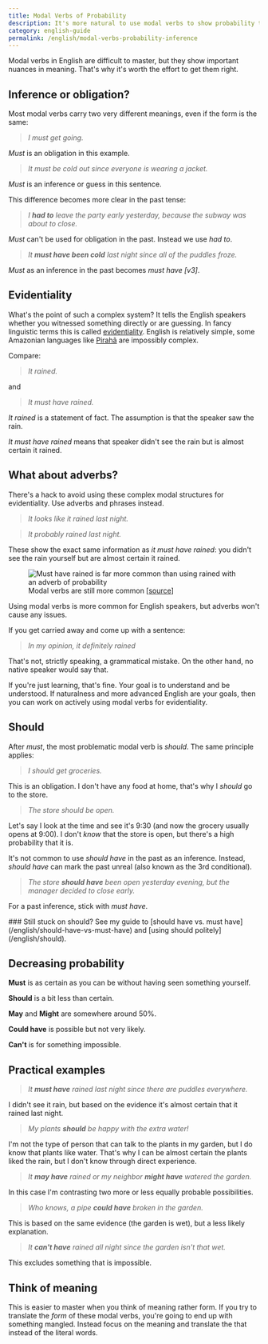 ```yaml
---
title: Modal Verbs of Probability
description: It's more natural to use modal verbs to show probability than adverbs
category: english-guide
permalink: /english/modal-verbs-probability-inference
---
```


Modal verbs in English are difficult to master, but they show important nuances in meaning. That's why it's worth the effort to get them right. 

## Inference or obligation? 

Most modal verbs carry two very different meanings, even if the form is the same: 

> *I must get going.* 

*Must* is an obligation in this example.    

> *It must be cold out since everyone is wearing a jacket.* 

*Must* is an inference or guess in this sentence. 

This difference becomes more clear in the past tense: 

> *I **had to** leave the party early yesterday, because the subway was about to close.*

*Must* can't be used for obligation in the past. Instead we use *had to*.

> *It **must have been cold** last night since all of the puddles froze.* 
 
 *Must* as an inference in the past becomes *must have [v3]*. 
 
## Evidentiality 

What's the point of such a complex system? It tells the English speakers whether you witnessed something directly or are guessing. In fancy linguistic terms this is called [evidentiality](https://en.wikipedia.org/wiki/Evidentiality). English is relatively simple, some Amazonian languages like [Pirahã](/blog/piraha-language) are impossibly complex.

Compare: 

> *It rained.* 

and

> *It must have rained.*

*It rained* is a statement of fact. The assumption is that the speaker saw the rain. 

*It must have rained* means that speaker didn't see the rain but is almost certain it rained. 

## What about adverbs? 

There's a hack to avoid using these complex modal structures for evidentiality. Use adverbs and phrases instead. 

> *It looks like it rained last night.*

> *It probably rained last night.*

These show the exact same information as *it must have rained*: you didn't see the rain yourself but are almost certain it rained. 

<figure>
<img src="https://res.cloudinary.com/derekkedziora/image/upload/v1607164164/Blog%20Assets/2020-05-17/must-have-rained-ngram_ycrbj6.png" alt="Must have rained is far more common than using rained with an adverb of probability" loading="lazy">
<figcaption>Modal verbs are still more common [<a href="https://books.google.com/ngrams/graph?content=probably+rained%2Cmust+have+rained%2Ccertainly+rained&year_start=1800&year_end=2000&corpus=15&smoothing=3&share=&direct_url=t1%3B%2Cprobably%20rained%3B%2Cc0%3B.t1%3B%2Cmust%20have%20rained%3B%2Cc0%3B.t1%3B%2Ccertainly%20rained%3B%2Cc0#t1%3B%2Cprobably%20rained%3B%2Cc1%3B.t1%3B%2Cmust%20have%20rained%3B%2Cc1%3B.t1%3B%2Ccertainly%20rained%3B%2Cc1">source</a>]</figcaption>
</figure>

Using modal verbs is more common for English speakers, but adverbs won't cause any issues. 

If you get carried away and come up with a sentence: 

> *In my opinion, it definitely rained*

That's not, strictly speaking, a grammatical mistake. On the other hand, no native speaker would say that. 

If you're just learning, that's fine. Your goal is to understand and be understood. If naturalness and more advanced English are your goals, then you can work on actively using modal verbs for evidentiality. 

## Should 

After *must*, the most problematic modal verb is *should*. The same principle applies: 

> *I should get groceries.*

This is an obligation. I don't have any food at home, that's why I *should* go to the store. 

> *The store should be open.*

Let's say I look at the time and see it's 9:30 (and now the grocery usually opens at 9:00). I don't *know* that the store is open, but there's a high probability that it is. 

It's not common to use *should have* in the past as an inference. Instead, *should have* can mark the past unreal (also known as the 3rd conditional). 

> *The store **should have** been open yesterday evening, but the manager decided to close early.* 

For a past inference, stick with *must have*. 

<aside markdown="1">
### Still stuck on should? 
See my guide to [should have vs. must have](/english/should-have-vs-must-have) and [using should politely](/english/should).
</aside>

## Decreasing probability 

**Must** is as certain as you can be without having seen something yourself. 

**Should** is a bit less than certain. 

**May** and **Might** are somewhere around 50%. 

**Could have** is possible but not very likely. 

**Can't** is for something impossible. 

##  Practical examples 

> *It **must have** rained last night since there are puddles everywhere.* 

I didn't see it rain, but based on the evidence it's almost certain that it rained last night. 

> *My plants **should** be happy with the extra water!*

I'm not the type of person that can talk to the plants in my garden, but I do know that plants like water. That's why I can be almost certain the plants liked the rain, but I don't know through direct experience. 

> *It **may have** rained or my neighbor **might have** watered the garden.* 

In this case I'm contrasting two more or less equally probable possibilities. 

> *Who knows, a pipe **could have** broken in the garden.*

This is based on the same evidence (the garden is wet), but a less likely explanation. 

> *It **can't have** rained all night since the garden isn't that wet.*

This excludes something that is impossible. 

##  Think of meaning

This is easier to master when you think of meaning rather form. If you try to translate the *form* of these modal verbs, you're going to end up with something mangled. Instead focus on the meaning and translate the that instead of the literal words. 



